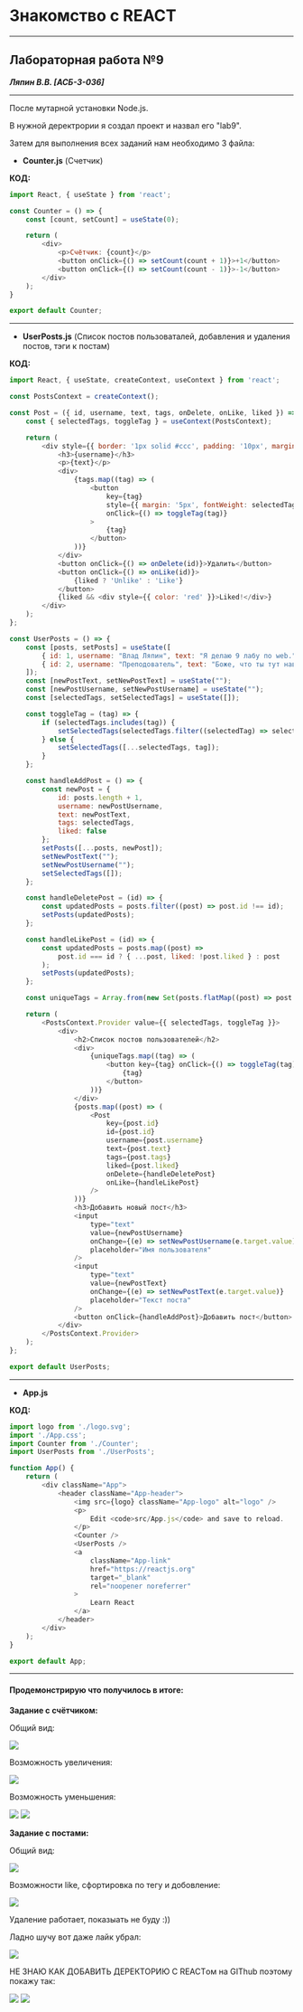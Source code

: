 ﻿# Знакомство с REACT
___________________________________________________
## Лабораторная работа №9
***Ляпин В.В. [АСБ-3-036]***
___________________________________________________
После мутарной установки Node.js.
 
В нужной деректрории я создал проект и назвал его "lab9".

Затем для выполнения всех заданий нам необходимо 3 файла: 
- **Counter.js** (Счетчик)


**КОД:**
```js
import React, { useState } from 'react';

const Counter = () => {
    const [count, setCount] = useState(0);

    return (
        <div>
            <p>Счётчик: {count}</p>
            <button onClick={() => setCount(count + 1)}>+1</button>
            <button onClick={() => setCount(count - 1)}>-1</button>
        </div>
    );
}

export default Counter;
```
___________________________________________________
- **UserPosts.js** (Список постов пользоваталей, добавления и удаления постов, тэги к постам)

**КОД:**
```js
import React, { useState, createContext, useContext } from 'react';

const PostsContext = createContext();

const Post = ({ id, username, text, tags, onDelete, onLike, liked }) => {
    const { selectedTags, toggleTag } = useContext(PostsContext);

    return (
        <div style={{ border: '1px solid #ccc', padding: '10px', margin: '10px' }}>
            <h3>{username}</h3>
            <p>{text}</p>
            <div>
                {tags.map((tag) => (
                    <button
                        key={tag}
                        style={{ margin: '5px', fontWeight: selectedTags.includes(tag) ? 'bold' : 'normal' }}
                        onClick={() => toggleTag(tag)}
                    >
                        {tag}
                    </button>
                ))}
            </div>
            <button onClick={() => onDelete(id)}>Удалить</button>
            <button onClick={() => onLike(id)}>
                {liked ? 'Unlike' : 'Like'}
            </button>
            {liked && <div style={{ color: 'red' }}>Liked!</div>}
        </div>
    );
};

const UserPosts = () => {
    const [posts, setPosts] = useState([
        { id: 1, username: "Влад Ляпин", text: "Я делаю 9 лабу по web.", tags: ["react", "Web"], liked: false },
        { id: 2, username: "Преподователь", text: "Боже, что ты тут навоял?!", tags: ["react", "Json"], liked: false }
    ]);
    const [newPostText, setNewPostText] = useState("");
    const [newPostUsername, setNewPostUsername] = useState("");
    const [selectedTags, setSelectedTags] = useState([]);

    const toggleTag = (tag) => {
        if (selectedTags.includes(tag)) {
            setSelectedTags(selectedTags.filter((selectedTag) => selectedTag !== tag));
        } else {
            setSelectedTags([...selectedTags, tag]);
        }
    };

    const handleAddPost = () => {
        const newPost = {
            id: posts.length + 1,
            username: newPostUsername,
            text: newPostText,
            tags: selectedTags,
            liked: false
        };
        setPosts([...posts, newPost]);
        setNewPostText("");
        setNewPostUsername("");
        setSelectedTags([]);
    };

    const handleDeletePost = (id) => {
        const updatedPosts = posts.filter((post) => post.id !== id);
        setPosts(updatedPosts);
    };

    const handleLikePost = (id) => {
        const updatedPosts = posts.map((post) =>
            post.id === id ? { ...post, liked: !post.liked } : post
        );
        setPosts(updatedPosts);
    };

    const uniqueTags = Array.from(new Set(posts.flatMap((post) => post.tags)));

    return (
        <PostsContext.Provider value={{ selectedTags, toggleTag }}>
            <div>
                <h2>Список постов пользователей</h2>
                <div>
                    {uniqueTags.map((tag) => (
                        <button key={tag} onClick={() => toggleTag(tag)}>
                            {tag}
                        </button>
                    ))}
                </div>
                {posts.map((post) => (
                    <Post
                        key={post.id}
                        id={post.id}
                        username={post.username}
                        text={post.text}
                        tags={post.tags}
                        liked={post.liked}
                        onDelete={handleDeletePost}
                        onLike={handleLikePost}
                    />
                ))}
                <h3>Добавить новый пост</h3>
                <input
                    type="text"
                    value={newPostUsername}
                    onChange={(e) => setNewPostUsername(e.target.value)}
                    placeholder="Имя пользователя"
                />
                <input
                    type="text"
                    value={newPostText}
                    onChange={(e) => setNewPostText(e.target.value)}
                    placeholder="Текст поста"
                />
                <button onClick={handleAddPost}>Добавить пост</button>
            </div>
        </PostsContext.Provider>
    );
};

export default UserPosts;
```
___________________________________________________
- **App.js**

**КОД:**
```js
import logo from './logo.svg';
import './App.css';
import Counter from './Counter';
import UserPosts from './UserPosts';

function App() {
    return (
        <div className="App">
            <header className="App-header">
                <img src={logo} className="App-logo" alt="logo" />
                <p>
                    Edit <code>src/App.js</code> and save to reload.
                </p>
                <Counter />
                <UserPosts />
                <a
                    className="App-link"
                    href="https://reactjs.org"
                    target="_blank"
                    rel="noopener noreferrer"
                >
                    Learn React
                </a>
            </header>
        </div>
    );
}

export default App;
```
___________________________________________________
#### Продемонстрирую что получилось в итоге:

**Задание с счётчиком:**

Общий вид:

![](img/R1.png)

Возможность увеличения:

![](img/R1.2.png)

Возможность уменьшения:

![](img/R1.3.png)
![](img/R1.4.png)

**Задание с постами:**

Общий вид:

![](img/R2.png)

Возможности like, сфортировка по тегу и добовление:

![](img/R2.1.png)

Удаление работает, показыать не буду :))

Ладно шучу вот даже лайк убрал:

![](img/R2.2.png)

НЕ ЗНАЮ КАК ДОБАВИТЬ ДЕРЕКТОРИЮ С REACTом на GIThub поэтому покажу так:

![](img/L9.png)
![](img/L9.2.png)